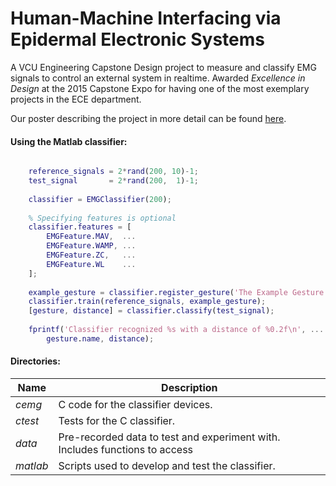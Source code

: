 # Human-Machine Interfacing via Epidermal Electronic Systems

A VCU Engineering Capstone Design project to measure and classify EMG signals to control an external system in realtime. Awarded *Excellence in Design* at the 2015 Capstone Expo for having one of the most exemplary projects in the ECE department.

Our poster describing the project in more detail can be found [here](https://drive.google.com/file/d/0B_jWp8d11aB5cVhoM2UyTEJtTkE/view?usp=sharing).

#### Using the Matlab classifier:

```matlab

    reference_signals = 2*rand(200, 10)-1;
    test_signal       = 2*rand(200,  1)-1;
    
    classifier = EMGClassifier(200);
    
    % Specifying features is optional
    classifier.features = [
        EMGFeature.MAV,  ...
        EMGFeature.WAMP, ...
        EMGFeature.ZC,   ...
        EMGFeature.WL    ...
    ];
    
    example_gesture = classifier.register_gesture('The Example Gesture');
    classifier.train(reference_signals, example_gesture);
    [gesture, distance] = classifier.classify(test_signal);
    
    fprintf('Classifier recognized %s with a distance of %0.2f\n', ...
        gesture.name, distance);
```

#### Directories:

| Name     | Description |
| -------- | ----------- |
| *cemg*   | C code for the classifier devices.
| *ctest*  | Tests for the C classifier.
| *data*   | Pre-recorded data to test and experiment with. Includes functions to access
| *matlab* | Scripts used to develop and test the classifier.


